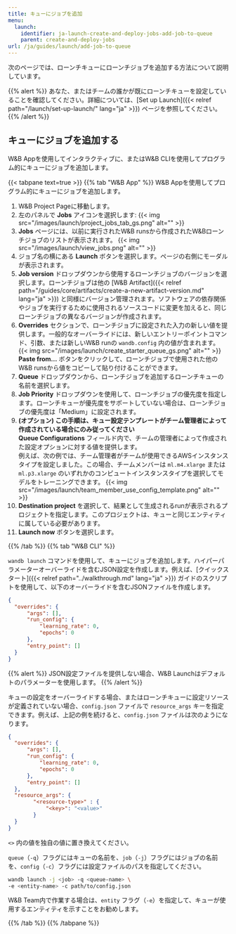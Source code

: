 ```yaml
---
title: キューにジョブを追加
menu:
  launch:
    identifier: ja-launch-create-and-deploy-jobs-add-job-to-queue
    parent: create-and-deploy-jobs
url: /ja/guides/launch/add-job-to-queue
---
```


次のページでは、ローンチキューにローンチジョブを追加する方法について説明しています。

{{% alert %}}
あなた、またはチームの誰かが既にローンチキューを設定していることを確認してください。詳細については、[Set up Launch]({{< relref path="/launch/set-up-launch/" lang="ja" >}}) ページを参照してください。
{{% /alert %}}

## キューにジョブを追加する

W&B Appを使用してインタラクティブに、またはW&B CLIを使用してプログラム的にキューにジョブを追加します。

{{< tabpane text=true >}}
{{% tab "W&B App" %}}
W&B Appを使用してプログラム的にキューにジョブを追加します。

1. W&B Project Pageに移動します。
2. 左のパネルで **Jobs** アイコンを選択します:
  {{< img src="/images/launch/project_jobs_tab_gs.png" alt="" >}}
3. **Jobs** ページには、以前に実行されたW&B runsから作成されたW&Bローンチジョブのリストが表示されます。 
  {{< img src="/images/launch/view_jobs.png" alt="" >}}
4. ジョブ名の横にある **Launch** ボタンを選択します。ページの右側にモーダルが表示されます。
5. **Job version** ドロップダウンから使用するローンチジョブのバージョンを選択します。ローンチジョブは他の [W&B Artifact]({{< relref path="/guides/core/artifacts/create-a-new-artifact-version.md" lang="ja" >}}) と同様にバージョン管理されます。ソフトウェアの依存関係やジョブを実行するために使用されるソースコードに変更を加えると、同じローンチジョブの異なるバージョンが作成されます。
6. **Overrides** セクションで、ローンチジョブに設定された入力の新しい値を提供します。一般的なオーバーライドには、新しいエントリーポイントコマンド、引数、または新しいW&B runの `wandb.config` 内の値が含まれます。  
  {{< img src="/images/launch/create_starter_queue_gs.png" alt="" >}}
  **Paste from...** ボタンをクリックして、ローンチジョブで使用された他のW&B runsから値をコピーして貼り付けることができます。
7. **Queue** ドロップダウンから、ローンチジョブを追加するローンチキューの名前を選択します。
8. **Job Priority** ドロップダウンを使用して、ローンチジョブの優先度を指定します。ローンチキューが優先度をサポートしていない場合は、ローンチジョブの優先度は「Medium」に設定されます。
9. **(オプション) この手順は、キュー設定テンプレートがチーム管理者によって作成されている場合にのみ従ってください**  
   **Queue Configurations** フィールド内で、チームの管理者によって作成された設定オプションに対する値を提供します。  
   例えば、次の例では、チーム管理者がチームが使用できるAWSインスタンスタイプを設定しました。この場合、チームメンバーは `ml.m4.xlarge` または `ml.p3.xlarge` のいずれかのコンピュートインスタンスタイプを選択してモデルをトレーニングできます。
{{< img src="/images/launch/team_member_use_config_template.png" alt="" >}}
10. **Destination project** を選択して、結果として生成されるrunが表示されるプロジェクトを指定します。このプロジェクトは、キューと同じエンティティに属している必要があります。
11. **Launch now** ボタンを選択します。 

{{% /tab %}}
{{% tab "W&B CLI" %}}

`wandb launch` コマンドを使用して、キューにジョブを追加します。ハイパーパラメーターオーバーライドを含むJSON設定を作成します。例えば、[クイックスタート]({{< relref path="../walkthrough.md" lang="ja" >}}) ガイドのスクリプトを使用して、以下のオーバーライドを含むJSONファイルを作成します。

```json title="config.json"
{
  "overrides": {
      "args": [],
      "run_config": {
          "learning_rate": 0,
          "epochs": 0
      },   
      "entry_point": []
  }
}
```

{{% alert %}}
JSON設定ファイルを提供しない場合、W&B Launchはデフォルトのパラメーターを使用します。
{{% /alert %}}

キューの設定をオーバーライドする場合、またはローンチキューに設定リソースが定義されていない場合、`config.json` ファイルで `resource_args` キーを指定できます。例えば、上記の例を続けると、`config.json` ファイルは次のようになります。

```json title="config.json"
{
  "overrides": {
      "args": [],
      "run_config": {
          "learning_rate": 0,
          "epochs": 0
      },
      "entry_point": []
  },
  "resource_args": {
        "<resource-type>" : {
            "<key>": "<value>"
        }
  }
}
```

`<>` 内の値を独自の値に置き換えてください。

`queue`（`-q`）フラグにはキューの名前を、`job`（`-j`）フラグにはジョブの名前を、`config`（`-c`）フラグには設定ファイルのパスを指定してください。

```bash
wandb launch -j <job> -q <queue-name> \ 
-e <entity-name> -c path/to/config.json
```
W&B Team内で作業する場合は、`entity` フラグ（`-e`）を指定して、キューが使用するエンティティを示すことをお勧めします。

{{% /tab %}}
{{% /tabpane %}}